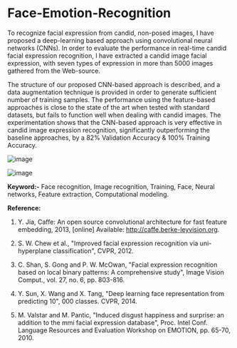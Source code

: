 # Face-Emotion-Recognition

To recognize facial expression from candid, non-posed images, I have proposed a deep-learning based approach using convolutional neural networks (CNNs). In order to evaluate the performance in real-time candid facial expression recognition, I have extracted a candid image facial expression, with seven types of expression in more than 5000 images gathered from the Web-source.

The structure of our proposed CNN-based approach is described, and a data augmentation technique is provided in order to generate sufficient number of training samples. The performance using the feature-based approaches is close to the state of the art when tested with standard datasets, but fails to function well when dealing with candid images. The experimentation shows that the CNN-based approach is very effective in candid image expression recognition, significantly outperforming the baseline approaches, by a 82% Validation Accuracy & 100% Training Accuracy.

![image](https://user-images.githubusercontent.com/62097113/144572032-441fe2fa-bc77-4a3e-a2e1-bd872af45616.png)


![image](https://user-images.githubusercontent.com/62097113/144571944-bf7569eb-dd85-431c-9e56-f8ceff01882c.png)

**Keyword:-** Face recognition, Image recognition, Training, Face, Neural networks, Feature extraction, Computational modeling.

**Reference:**

1. Y. Jia, Caffe: An open source convolutional architecture for fast feature embedding, 2013, [online] Available: http://caffe.berke-leyvision.org.

2. S. W. Chew et al., "Improved facial expression recognition via uni-hyperplane classification", CVPR, 2012.

3. C. Shan, S. Gong and P. W. McOwan, "Facial expression recognition based on local binary patterns: A comprehensive study", Image Vision Comput., vol. 27, no. 6, pp. 803-816.

4. Y. Sun, X. Wang and X. Tang, "Deep learning face representation from predicting 10", 000 classes. CVPR, 2014.

5. M. Valstar and M. Pantic, "Induced disgust happiness and surprise: an addition to the mmi facial expression database", Proc. Intel Conf. Language Resources and Evaluation Workshop on EMOTION, pp. 65-70, 2010.


